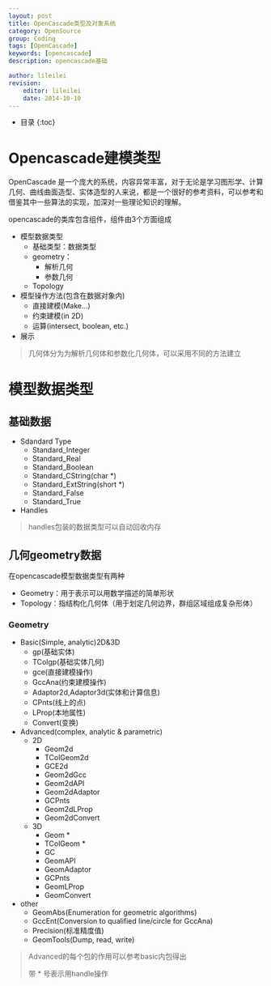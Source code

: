 ```yaml
---
layout: post
title: OpenCascade类型及对象系统
category: OpenSource
group: Coding
tags: [OpenCascade]
keywords: [opencascade]
description: opencascade基础

author: lileilei
revision:
    editor: lileilei
    date: 2014-10-10
---
```


* 目录
{:toc}

# Opencascade建模类型

OpenCascade 是一个庞大的系统，内容异常丰富，对于无论是学习图形学、计算几何、曲线曲面造型、实体造型的人来说，都是一个很好的参考资料，可以参考和借鉴其中一些算法的实现，加深对一些理论知识的理解。


opencascade的类库包含组件，组件由3个方面组成

+ 模型数据类型
    - 基础类型：数据类型
    - geometry：
        * 解析几何
        * 参数几何
    - Topology
+ 模型操作方法(包含在数据对象内)
    - 直接建模(Make...)
    - 约束建模(in 2D)
    - 运算(intersect, boolean, etc.)
+ 展示

> 几何体分为为解析几何体和参数化几何体，可以采用不同的方法建立

# 模型数据类型

## 基础数据

+ Sdandard Type
    - Standard_Integer
    - Standard_Real
    - Standard_Boolean
    - Standard_CString(char *)
    - Standard_ExtString(short *)
    - Standard_False
    - Standard_True
+ Handles

> handles包装的数据类型可以自动回收内存

## 几何geometry数据

在opencascade模型数据类型有两种

+ Geometry：用于表示可以用数学描述的简单形状
+ Topology：指结构化几何体（用于划定几何边界，群组区域组成复杂形体）

### Geometry

+ Basic(Simple, analytic)2D&3D
    - gp(基础实体)
    - TColgp(基础实体几何)
    - gce(直接建模操作)
    - GccAna(约束建模操作)
    - Adaptor2d,Adaptor3d(实体和计算信息)
    - CPnts(线上的点)
    - LProp(本地属性)
    - Convert(变换)
+ Advanced(complex, analytic & parametric)
    - 2D
        * Geom2d
        * TColGeom2d
        * GCE2d
        * Geom2dGcc
        * Geom2dAPI
        * Geom2dAdaptor
        * GCPnts
        * Geom2dLProp
        * Geom2dConvert
    - 3D
        * Geom *
        * TColGeom *
        * GC
        * GeomAPI
        * GeomAdaptor
        * GCPnts
        * GeomLProp
        * GeomConvert
+ other
    - GeomAbs(Enumeration for geometric algorithms)
    - GccEnt(Conversion to qualified line/circle for GccAna)
    - Precision(标准精度值)
    - GeomTools(Dump, read, write)

> Advanced的每个包的作用可以参考basic内包得出
>
> 带 * 号表示用handle操作


